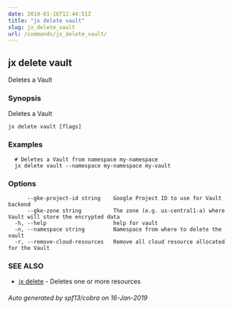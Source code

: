 ```yaml
---
date: 2019-01-16T12:44:51Z
title: "jx delete vault"
slug: jx_delete_vault
url: /commands/jx_delete_vault/
---
```

## jx delete vault

Deletes a Vault

### Synopsis

Deletes a Vault

```
jx delete vault [flags]
```

### Examples

```
  # Deletes a Vault from namespace my-namespace
  jx delete vault --namespace my-namespace my-vault
```

### Options

```
      --gke-project-id string    Google Project ID to use for Vault backend
      --gke-zone string          The zone (e.g. us-central1-a) where Vault will store the encrypted data
  -h, --help                     help for vault
  -n, --namespace string         Namespace from where to delete the vault
  -r, --remove-cloud-resources   Remove all cloud resource allocated for the Vault
```

### SEE ALSO

* [jx delete](/commands/jx_delete/)	 - Deletes one or more resources

###### Auto generated by spf13/cobra on 16-Jan-2019
